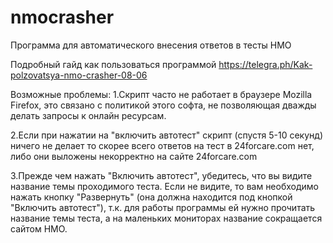 # nmocrasher
Программа для автоматического внесения ответов в тесты НМО  

Подробный гайд как пользоваться программой https://telegra.ph/Kak-polzovatsya-nmo-crasher-08-06

Возможные проблемы: 1.Скрипт часто не работает в браузере Mozilla Firefox, это связано с политикой этого софта, не позволяющая дважды делать запросы к онлайн ресурсам.

2.Если при нажатии на "включить автотест" скрипт (спустя 5-10 секунд) ничего не делает то скорее всего ответов на тест в 24forcare.com нет, либо они выложены некорректно на сайте 24forcare.com

3.Прежде чем нажать "Включить автотест", убедитесь, что вы видите название темы проходимого теста. Если не видите, то вам необходимо нажать кнопку "Развернуть" (она должна находится под кнопкой "Включить автотест"), т.к. для работы программы ей нужно прочитать название темы теста, а на маленьких мониторах название сокращается сайтом НМО.
